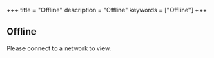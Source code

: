 +++
title = "Offline"
description = "Offline"
keywords = ["Offline"] 
+++

Offline
-----------

Please connect to a network to view.
